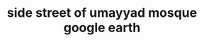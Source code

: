 ---
title: "side street of umayyad mosque google earth"
layout: work_page
img: "sidestreetofumayyadmosquegoogleearth.jpg"
thumbnailimg: "sidestreetofumayyadmosquegoogleearth-thumbnail.jpg"
medium: "woodstain, ink, and oil on wood panel"
dimensions: "24 x 72 inches"
year: 2025
available: true
grow: 3
---